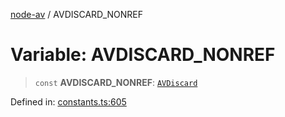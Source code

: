 [node-av](../globals.md) / AVDISCARD\_NONREF

# Variable: AVDISCARD\_NONREF

> `const` **AVDISCARD\_NONREF**: [`AVDiscard`](../type-aliases/AVDiscard.md)

Defined in: [constants.ts:605](https://github.com/seydx/av/blob/f8631fc881b394300b1479f511d55cf1c370a87f/src/constants/constants.ts#L605)
